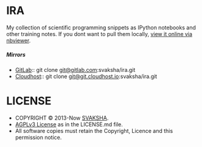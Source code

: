 # IRA
My collection of scientific programming snippets as IPython notebooks and other training notes. If you dont want to pull them locally, [view it online via nbviewer](http://nbviewer.ipython.org/github/svaksha/ira/tree/master/pyscigrah/). 

##### Mirrors
* [GitLab](https://gitlab.com/svaksha/ira):: git clone git@gitlab.com:svaksha/ira.git
* [Cloudhost](https://git.cloudhost.io/svaksha/ira):: git clone git@git.cloudhost.io:svaksha/ira.git


# LICENSE
* COPYRIGHT © 2013-Now [SVAKSHA](http://svaksha.com/pages/Bio).
* [AGPLv3 License](http://www.gnu.org/licenses/agpl.html) as in the LICENSE.md file.
* All software copies must retain the Copyright, Licence and this permission notice.



